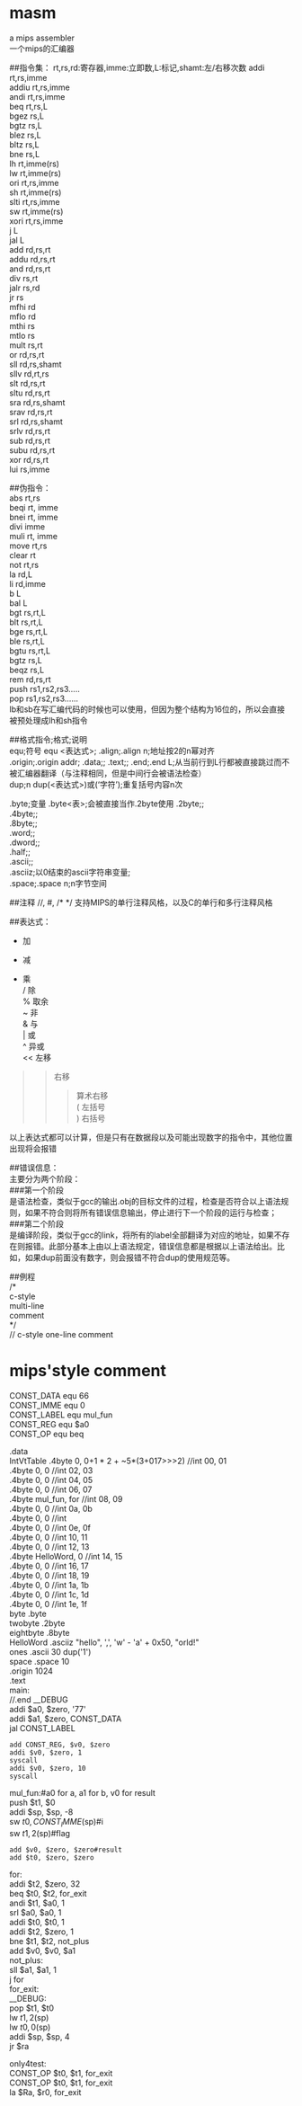 # masm  
a mips assembler    
一个mips的汇编器  

##指令集：  rt,rs,rd:寄存器,imme:立即数,L:标记,shamt:左/右移次数
addi rt,rs,imme  
addiu rt,rs,imme  
andi rt,rs,imme  
beq rt,rs,L  
bgez rs,L  
bgtz rs,L  
blez rs,L  
bltz rs,L  
bne rs,L  
lh rt,imme(rs)  
lw rt,imme(rs)  
ori rt,rs,imme  
sh rt,imme(rs)  
slti rt,rs,imme  
sw rt,imme(rs)  
xori rt,rs,imme  
j L  
jal L  
add rd,rs,rt  
addu rd,rs,rt  
and rd,rs,rt  
div rs,rt  
jalr rs,rd  
jr rs  
mfhi rd  
mflo rd  
mthi rs  
mtlo rs  
mult rs,rt  
or rd,rs,rt  
sll rd,rs,shamt  
sllv rd,rt,rs  
slt rd,rs,rt  
sltu rd,rs,rt  
sra rd,rs,shamt  
srav rd,rs,rt  
srl rd,rs,shamt  
srlv rd,rs,rt  
sub rd,rs,rt  
subu rd,rs,rt  
xor rd,rs,rt  
lui rs,imme  

##伪指令：  
abs rt,rs  
beqi rt, imme  
bnei rt, imme  
divi imme  
muli rt, imme  
move rt,rs  
clear rt  
not rt,rs  
la rd,L  
li rd,imme  
b L  
bal L  
bgt rs,rt,L  
blt rs,rt,L  
bge rs,rt,L  
ble rs,rt,L  
bgtu rs,rt,L  
bgtz rs,L  
beqz rs,L  
rem rd,rs,rt  
push rs1,rs2,rs3…..  
pop rs1,rs2,rs3…...  
lb和sb在写汇编代码的时候也可以使用，但因为整个结构为16位的，所以会直接被预处理成lh和sh指令  

##格式指令;格式;说明  
equ;符号 equ <表达式>;
.align;.align n;地址按2的n幂对齐  
.origin;.origin addr;
.data;;
.text;;
.end;.end L;从当前行到L行都被直接跳过而不被汇编器翻译（与注释相同，但是中间行会被语法检查）  
dup;n dup(<表达式>)或(‘字符’);重复括号内容n次  

.byte;变量 .byte<表>;会被直接当作.2byte使用
.2byte;;  
.4byte;;  
.8byte;;  
.word;;  
.dword;;   
.half;;  
.ascii;;  
.asciiz;以0结束的ascii字符串变量;  
.space;.space n;n字节空间  

##注释		//, #, /* */					支持MIPS的单行注释风格，以及C的单行和多行注释风格  
  	  
##表达式：  
+	加  
-	减  
*	乘  
/	除  
%	取余  
~	非  
&	与  
|	或  
^	异或  
<<	左移  
>>	右移  
>>>	算术右移  
(	左括号  
)	右括号  
  
以上表达式都可以计算，但是只有在数据段以及可能出现数字的指令中，其他位置出现将会报错  
  
##错误信息：  
主要分为两个阶段：  
###第一个阶段  
是语法检查，类似于gcc的输出.obj的目标文件的过程，检查是否符合以上语法规则，如果不符合则将所有错误信息输出，停止进行下一个阶段的运行与检查；  
###第二个阶段  
是编译阶段，类似于gcc的link，将所有的label全部翻译为对应的地址，如果不存在则报错。此部分基本上由以上语法规定，错误信息都是根据以上语法给出。比如，如果dup前面没有数字，则会报错不符合dup的使用规范等。  

##例程  
/*  
c-style  
multi-line   
comment  
*/  
// c-style one-line comment  
# mips'style comment  

  CONST_DATA equ 66   
CONST_IMME equ 0  
CONST_LABEL equ mul_fun  
CONST_REG equ $a0  
CONST_OP equ beq  

  .data  
IntVtTable	.4byte	0,	0+1 * 2 + ~5*(3+017>>>2)	//int 00, 01  
.4byte	0,	0	//int 02, 03  
.4byte	0,	0	//int 04, 05  
.4byte	0,	0	//int 06, 07  
.4byte	mul_fun,	for	//int 08, 09  
.4byte	0,	0	//int 0a, 0b  
.4byte	0,	0	//int  
.4byte	0,	0	//int 0e, 0f  
.4byte	0,	0	//int 10, 11  
.4byte	0,	0	//int 12, 13  
.4byte	HelloWord,	0	//int 14, 15  
.4byte	0,	0	//int 16, 17  
.4byte	0,	0	//int 18, 19  
.4byte	0,	0	//int 1a, 1b  
.4byte	0,	0	//int 1c, 1d  
.4byte	0,	0	//int 1e, 1f  
byte .byte  
twobyte .2byte  
eightbyte .8byte  
HelloWord .asciiz "hello", ',', 'w' - 'a' + 0x50, "orld!"  
ones .ascii 30 dup('1')  
space .space 10  
.origin 1024  
.text  
main:  
//.end __DEBUG  
	addi $a0, $zero, '77'  
	addi $a1, $zero, CONST_DATA  
	jal CONST_LABEL  

  	add CONST_REG, $v0, $zero  
	addi $v0, $zero, 1   
	syscall  
	addi $v0, $zero, 10  
	syscall  

  mul_fun:#a0 for a, a1 for b, v0 for result  
	push $t1, $0  
	addi $sp, $sp, -8  
	sw $t0, CONST_IMME($sp)#i  
	sw $t1, 2($sp)#flag  
	  
	add $v0, $zero, $zero#result  
	add $t0, $zero, $zero  
for:  
	addi $t2, $zero, 32  
	beq $t0, $t2, for_exit  
	andi $t1, $a0, 1  
	srl $a0, $a0, 1  
	addi $t0, $t0, 1  
	addi $t2, $zero, 1  
	bne $t1, $t2, not_plus  
	add $v0, $v0, $a1  
not_plus:  
	sll $a1, $a1, 1  
	j for  
for_exit:  
__DEBUG:  
	pop	$t1, $t0  
	lw $t1, 2($sp)  
	lw $t0, 0($sp)  
	addi $sp, $sp, 4  
	jr $ra  
	  
only4test:  
	CONST_OP $t0, $t1, for_exit  
	CONST_OP $t0, $t1, for_exit  
	la $Ra, $r0, for_exit  
